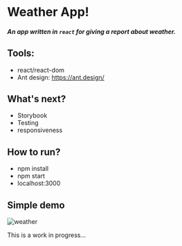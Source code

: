 # Weather App!

##### An app written in `react` for giving a report about weather. 

## Tools:
* react/react-dom
* Ant design: https://ant.design/

## What's next?
* Storybook
* Testing
* responsiveness 

## How to run?
* npm install
* npm start
* localhost:3000

## Simple demo
![weather](https://user-images.githubusercontent.com/13462129/42719208-8633a430-8755-11e8-8bf2-f89593724d6c.gif)

This is a work in progress...


